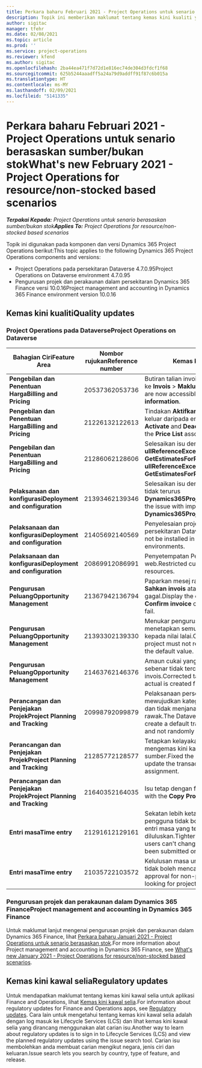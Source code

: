 ```yaml
---
title: Perkara baharu Februari 2021 - Project Operations untuk senario berasaskan sumber/bukan stok
description: Topik ini memberikan maklumat tentang kemas kini kualiti yang tersedia dalam keluaran Februari 2021 bagi Project Operations untuk senario berasaskan sumber/bukan stok.
author: sigitac
manager: tfehr
ms.date: 02/08/2021
ms.topic: article
ms.prod: ''
ms.service: project-operations
ms.reviewer: kfend
ms.author: sigitac
ms.openlocfilehash: 2ba44ea471f7d72d1e816ec74de304d3fdcf1f68
ms.sourcegitcommit: 625b5244aaadff5a24a79d9addff91f87c6b015a
ms.translationtype: HT
ms.contentlocale: ms-MY
ms.lasthandoff: 02/09/2021
ms.locfileid: "5141335"
---
```

# <a name="whats-new-february-2021---project-operations-for-resourcenon-stocked-based-scenarios"></a><span data-ttu-id="82f7d-103">Perkara baharu Februari 2021 - Project Operations untuk senario berasaskan sumber/bukan stok</span><span class="sxs-lookup"><span data-stu-id="82f7d-103">What's new February 2021 - Project Operations for resource/non-stocked based scenarios</span></span>

<span data-ttu-id="82f7d-104">_**Terpakai Kepada:** Project Operations untuk senario berasaskan sumber/bukan stok_</span><span class="sxs-lookup"><span data-stu-id="82f7d-104">_**Applies To:** Project Operations for resource/non-stocked based scenarios_</span></span>

<span data-ttu-id="82f7d-105">Topik ini digunakan pada komponen dan versi Dynamics 365 Project Operations berikut:</span><span class="sxs-lookup"><span data-stu-id="82f7d-105">This topic applies to the following Dynamics 365 Project Operations components and versions:</span></span>

- <span data-ttu-id="82f7d-106">Project Operations pada persekitaran Dataverse 4.7.0.95</span><span class="sxs-lookup"><span data-stu-id="82f7d-106">Project Operations on Dataverse environment 4.7.0.95</span></span>
- <span data-ttu-id="82f7d-107">Pengurusan projek dan perakaunan dalam persekitaran Dynamics 365 Finance versi 10.0.16</span><span class="sxs-lookup"><span data-stu-id="82f7d-107">Project management and accounting in Dynamics 365 Finance environment version 10.0.16</span></span> 

## <a name="quality-updates"></a><span data-ttu-id="82f7d-108">Kemas kini kualiti</span><span class="sxs-lookup"><span data-stu-id="82f7d-108">Quality updates</span></span>

### <a name="project-operations-on-dataverse"></a><span data-ttu-id="82f7d-109">Project Operations pada Dataverse</span><span class="sxs-lookup"><span data-stu-id="82f7d-109">Project Operations on Dataverse</span></span>

| <span data-ttu-id="82f7d-110">**Bahagian Ciri**</span><span class="sxs-lookup"><span data-stu-id="82f7d-110">**Feature Area**</span></span> | <span data-ttu-id="82f7d-111">**Nombor rujukan**</span><span class="sxs-lookup"><span data-stu-id="82f7d-111">**Reference number**</span></span> | <span data-ttu-id="82f7d-112">**Kemas kini kualiti**</span><span class="sxs-lookup"><span data-stu-id="82f7d-112">**Quality update**</span></span> |
| --- | --- | --- |
| <span data-ttu-id="82f7d-113">**Pengebilan dan Penentuan Harga**</span><span class="sxs-lookup"><span data-stu-id="82f7d-113">**Billing and Pricing**</span></span> | <span data-ttu-id="82f7d-114">2053736</span><span class="sxs-lookup"><span data-stu-id="82f7d-114">2053736</span></span> | <span data-ttu-id="82f7d-115">Butiran talian invois kini boleh diakses dengan pergi ke **Invois** > **Maklumat berkaitan**.</span><span class="sxs-lookup"><span data-stu-id="82f7d-115">Invoice line details are now accessible by going to **Invoice** > **Related information**.</span></span> |
| <span data-ttu-id="82f7d-116">**Pengebilan dan Penentuan Harga**</span><span class="sxs-lookup"><span data-stu-id="82f7d-116">**Billing and Pricing**</span></span> | <span data-ttu-id="82f7d-117">2122613</span><span class="sxs-lookup"><span data-stu-id="82f7d-117">2122613</span></span> | <span data-ttu-id="82f7d-118">Tindakan **Aktifkan** dan **Nyahaktifkan** telah dialih keluar daripada entiti persatuan **Senarai Harga**.</span><span class="sxs-lookup"><span data-stu-id="82f7d-118">The **Activate** and **Deactivate** actions were removed from the **Price List** association entities.</span></span> |
| <span data-ttu-id="82f7d-119">**Pengebilan dan Penentuan Harga**</span><span class="sxs-lookup"><span data-stu-id="82f7d-119">**Billing and Pricing**</span></span> | <span data-ttu-id="82f7d-120">2128606</span><span class="sxs-lookup"><span data-stu-id="82f7d-120">2128606</span></span> | <span data-ttu-id="82f7d-121">Selesaikan isu dengan pasang masuk **ullReferenceException** dalam **GetEstimatesForProject**.</span><span class="sxs-lookup"><span data-stu-id="82f7d-121">Resolved the issue with **ullReferenceException** in the **GetEstimatesForProject** plug-in.</span></span> |
| <span data-ttu-id="82f7d-122">**Pelaksanaan dan konfigurasi**</span><span class="sxs-lookup"><span data-stu-id="82f7d-122">**Deployment and configuration**</span></span> | <span data-ttu-id="82f7d-123">2139346</span><span class="sxs-lookup"><span data-stu-id="82f7d-123">2139346</span></span> | <span data-ttu-id="82f7d-124">Selesaikan isu dengan mengimport penyelesaian tidak terurus **Dynamics365ProjectOperationsDualWrite**.</span><span class="sxs-lookup"><span data-stu-id="82f7d-124">Resolved the issue with importing unmanaged **Dynamics365ProjectOperationsDualWrite** solution.</span></span> |
| <span data-ttu-id="82f7d-125">**Pelaksanaan dan konfigurasi**</span><span class="sxs-lookup"><span data-stu-id="82f7d-125">**Deployment and configuration**</span></span> | <span data-ttu-id="82f7d-126">2140569</span><span class="sxs-lookup"><span data-stu-id="82f7d-126">2140569</span></span> | <span data-ttu-id="82f7d-127">Penyelesaian projek tidak boleh dipasang dalam persekitaran Dataverse Teams.</span><span class="sxs-lookup"><span data-stu-id="82f7d-127">Project solution must not be installed in the Dataverse Teams environments.</span></span> |
| <span data-ttu-id="82f7d-128">**Pelaksanaan dan konfigurasi**</span><span class="sxs-lookup"><span data-stu-id="82f7d-128">**Deployment and configuration**</span></span> | <span data-ttu-id="82f7d-129">2086991</span><span class="sxs-lookup"><span data-stu-id="82f7d-129">2086991</span></span> | <span data-ttu-id="82f7d-130">Penyetempatan Penyesuaian terhad sumber web.</span><span class="sxs-lookup"><span data-stu-id="82f7d-130">Restricted customizing localization of web resources.</span></span> |
| <span data-ttu-id="82f7d-131">**Pengurusan Peluang**</span><span class="sxs-lookup"><span data-stu-id="82f7d-131">**Opportunity Management**</span></span> | <span data-ttu-id="82f7d-132">2136794</span><span class="sxs-lookup"><span data-stu-id="82f7d-132">2136794</span></span> | <span data-ttu-id="82f7d-133">Paparkan mesej ralat yang betul apabila proses **Sahkan invois** atau **Tandakan invois sudah dibayar** gagal.</span><span class="sxs-lookup"><span data-stu-id="82f7d-133">Display the correct error message when the **Confirm invoice** or **Mark invoice as paid** processes fail.</span></span> |
| <span data-ttu-id="82f7d-134">**Pengurusan Peluang**</span><span class="sxs-lookup"><span data-stu-id="82f7d-134">**Opportunity Management**</span></span> | <span data-ttu-id="82f7d-135">2139330</span><span class="sxs-lookup"><span data-stu-id="82f7d-135">2139330</span></span> | <span data-ttu-id="82f7d-136">Menukar pengurus Projek pada projek tidak boleh menetapkan semula syarikat yang dimiliki kembali kepada nilai lalai.</span><span class="sxs-lookup"><span data-stu-id="82f7d-136">Changing the Project manager on a project must not reset the owning company back to the default value.</span></span> |
| <span data-ttu-id="82f7d-137">**Pengurusan Peluang**</span><span class="sxs-lookup"><span data-stu-id="82f7d-137">**Opportunity Management**</span></span> | <span data-ttu-id="82f7d-138">2146376</span><span class="sxs-lookup"><span data-stu-id="82f7d-138">2146376</span></span> | <span data-ttu-id="82f7d-139">Amaun cukai yang diperbetulkan dalam jumlah sebenar tidak tercukai dicipta daripada pengesahan invois.</span><span class="sxs-lookup"><span data-stu-id="82f7d-139">Corrected tax amount in a non-chargeable actual is created from invoice confirmation.</span></span> |
| <span data-ttu-id="82f7d-140">**Perancangan dan Penjejakan Projek**</span><span class="sxs-lookup"><span data-stu-id="82f7d-140">**Project Planning and Tracking**</span></span> | <span data-ttu-id="82f7d-141">2099879</span><span class="sxs-lookup"><span data-stu-id="82f7d-141">2099879</span></span> | <span data-ttu-id="82f7d-142">Pelaksanaan persekitaran Dataverse mesti mewujudkan kategori transaksi lalai dengan ID statik dan tidak menjana satu persekitaran secara rawak.</span><span class="sxs-lookup"><span data-stu-id="82f7d-142">The Dataverse environment deployment must create a default transaction category with a static ID and not randomly generate one per environment.</span></span> |
| <span data-ttu-id="82f7d-143">**Perancangan dan Penjejakan Projek**</span><span class="sxs-lookup"><span data-stu-id="82f7d-143">**Project Planning and Tracking**</span></span> | <span data-ttu-id="82f7d-144">2128577</span><span class="sxs-lookup"><span data-stu-id="82f7d-144">2128577</span></span> | <span data-ttu-id="82f7d-145">Tetapkan kelayakan pengguna Project Service untuk mengemas kini kategori transaksi pada tugasan sumber.</span><span class="sxs-lookup"><span data-stu-id="82f7d-145">Fixed the Project service user privileges to update the transaction category on a resource assignment.</span></span> |
| <span data-ttu-id="82f7d-146">**Perancangan dan Penjejakan Projek**</span><span class="sxs-lookup"><span data-stu-id="82f7d-146">**Project Planning and Tracking**</span></span> | <span data-ttu-id="82f7d-147">2164035</span><span class="sxs-lookup"><span data-stu-id="82f7d-147">2164035</span></span> | <span data-ttu-id="82f7d-148">Isu tetap dengan fungsi **Salin Projek**.</span><span class="sxs-lookup"><span data-stu-id="82f7d-148">Fixed issues with the **Copy Project** function.</span></span> |
| <span data-ttu-id="82f7d-149">**Entri masa**</span><span class="sxs-lookup"><span data-stu-id="82f7d-149">**Time entry**</span></span> | <span data-ttu-id="82f7d-150">2129161</span><span class="sxs-lookup"><span data-stu-id="82f7d-150">2129161</span></span> | <span data-ttu-id="82f7d-151">Sekatan lebih ketat digunakan untuk memastikan pengguna tidak boleh mengubah dan mengemas kini entri masa yang telah diserahkan atau diluluskan.</span><span class="sxs-lookup"><span data-stu-id="82f7d-151">Tighter restrictions are applied to ensure users can't change and update a time entry that has been submitted or approved.</span></span> |
| <span data-ttu-id="82f7d-152">**Entri masa**</span><span class="sxs-lookup"><span data-stu-id="82f7d-152">**Time entry**</span></span> | <span data-ttu-id="82f7d-153">2103572</span><span class="sxs-lookup"><span data-stu-id="82f7d-153">2103572</span></span> | <span data-ttu-id="82f7d-154">Kelulusan masa untuk masukan masa bukan projek tidak boleh mencari peranan pelulus projek.</span><span class="sxs-lookup"><span data-stu-id="82f7d-154">Time approval for non-project time entries must not be looking for project approver role.</span></span> |

### <a name="project-management-and-accounting-in-dynamics-365-finance"></a><span data-ttu-id="82f7d-155">Pengurusan projek dan perakaunan dalam Dynamics 365 Finance</span><span class="sxs-lookup"><span data-stu-id="82f7d-155">Project management and accounting in Dynamics 365 Finance</span></span> 

<span data-ttu-id="82f7d-156">Untuk maklumat lanjut mengenai pengurusan projek dan perakaunan dalam Dynamics 365 Finance, lihat [Perkara baharu Januari 2021 - Project Operations untuk senario berasaskan stok](whats-new-jan-2021-resource-based.md).</span><span class="sxs-lookup"><span data-stu-id="82f7d-156">For more information about Project management and accounting in Dynamics 365 Finance, see [What's new January 2021 - Project Operations for resource/non-stocked based scenarios](whats-new-jan-2021-resource-based.md).</span></span>


## <a name="regulatory-updates"></a><span data-ttu-id="82f7d-157">Kemas kini kawal selia</span><span class="sxs-lookup"><span data-stu-id="82f7d-157">Regulatory updates</span></span>

<span data-ttu-id="82f7d-158">Untuk mendapatkan maklumat tentang kemas kini kawal selia untuk aplikasi Finance and Operations, lihat [Kemas kini kawal selia](https://docs.microsoft.com/dynamics365/finance/localizations/regulatory-updates).</span><span class="sxs-lookup"><span data-stu-id="82f7d-158">For information about regulatory updates for Finance and Operations apps, see [Regulatory updates](https://docs.microsoft.com/dynamics365/finance/localizations/regulatory-updates).</span></span> <span data-ttu-id="82f7d-159">Cara lain untuk mengetahui tentang kemas kini kawal selia adalah dengan log masuk ke Lifecycle Services (LCS) dan lihat kemas kini kawal selia yang dirancang menggunakan alat carian isu.</span><span class="sxs-lookup"><span data-stu-id="82f7d-159">Another way to learn about regulatory updates is to sign in to Lifecycle Services (LCS) and view the planned regulatory updates using the issue search tool.</span></span> <span data-ttu-id="82f7d-160">Carian isu membolehkan anda membuat carian mengikut negara, jenis ciri dan keluaran.</span><span class="sxs-lookup"><span data-stu-id="82f7d-160">Issue search lets you search by country, type of feature, and release.</span></span>
